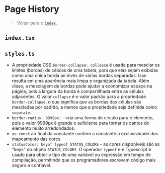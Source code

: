 # Page History

> Voltar para o [`index`](./%40index.md).

## `index.tsx`

## `styles.ts`

- A propriedade CSS `border-collapse: collapse` é usada para mesclar os limites (bordas) de células de uma tabela, para que elas sejam exibidas como uma única borda ao invés de várias bordas separadas. Isso resulta em uma aparência mais limpa e organizada da tabela. Além disso, a mesclagem de bordas pode ajudar a economizar espaço na página, pois a largura da borda é compartilhada entre as células adjacentes. O valor `collapse` é o valor padrão para a propriedade `border-collapse`, o que significa que as bordas das células são mescladas por padrão, a menos que a propriedade seja definida como `separate`.
- `border-radius: 9999px;` - cria uma forma de círculo para o elemento, pois o valor 9999px é grande o suficiente para tornar os cantos do elemento muito arredondados.
- `as const` ao final da constante confere a constante a exclusividade dos mapeamento das cores.
- `statusColor: keyof typeof STATUS_COLORS` - as cores disponíveis são as "keys" do objeto `STATUS_COLORS`. O operador `typeof` em Typescript é usado para obter o tipo de uma variável ou expressão em tempo de compilação, permitindo que os programadores escrevam código mais seguro e confiável.

